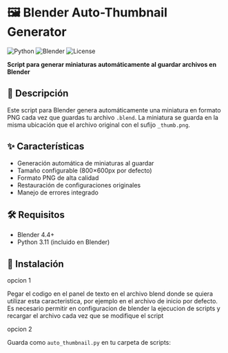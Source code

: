 # 🖼️ Blender Auto-Thumbnail Generator

![Python](https://img.shields.io/badge/Python-3.11-3776AB?logo=python&logoColor=white&style=flat-square)
![Blender](https://img.shields.io/badge/Blender-4.4-orange?logo=blender)
![License](https://img.shields.io/badge/License-MIT-green)

**Script para generar miniaturas automáticamente al guardar archivos en Blender**

## 📝 Descripción

Este script para Blender genera automáticamente una miniatura en formato PNG cada vez que guardas tu archivo `.blend`. La miniatura se guarda en la misma ubicación que el archivo original con el sufijo `_thumb.png`.

## ✨ Características

- Generación automática de miniaturas al guardar
- Tamaño configurable (800×600px por defecto)
- Formato PNG de alta calidad
- Restauración de configuraciones originales
- Manejo de errores integrado

## 🛠️ Requisitos

- Blender 4.4+
- Python 3.11 (incluido en Blender)

## 🚀 Instalación

opcion 1

Pegar el codigo en el panel de texto en el archivo blend donde se quiera utilizar esta caracteristica, por ejemplo en el archivo de inicio por defecto.
Es necesario permitir en configuracion de blender la ejecucion de scripts y recargar el archivo cada vez que se modifique el script

opcion 2

Guarda como `auto_thumbnail.py` en tu carpeta de scripts: